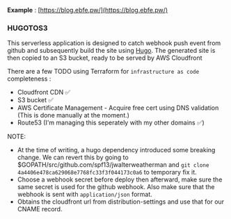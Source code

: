 __Example__ : [https://blog.ebfe.pw/](https://blog.ebfe.pw/)

### HUGOTOS3

This serverless application is designed to catch webhook push event from github and subsequently build the site using [Hugo](https://gohugo.io/). The generated site is then copied to an S3 bucket, ready to be served by AWS Cloudfront

There are a few TODO using Terraform for `infrastructure as code` completeness :

  - Cloudfront CDN ✅
  - S3 bucket ✅
  - AWS Certificate Management - Acquire free cert using DNS validation (This is done manually at the moment.)
  - Route53 (I'm managing this seperately with my other domains ✅)


NOTE: 
 - At the time of writing, a hugo dependency introduced some breaking change. We can revert this by going to $GOPATH/src/github.com/spf13/jwalterweatherman and `git clone 4a4406e478ca629068e7768fc33f3f044173c0a6` to temporary fix it. 
 - Choose a webhook secret before deploy then afterward, make sure the same secret is used for the github webhook. Also make sure that the webhook is sent with `application/json` format.
 - Obtains the cloudfront url from distribution-settings and use that for our CNAME record.